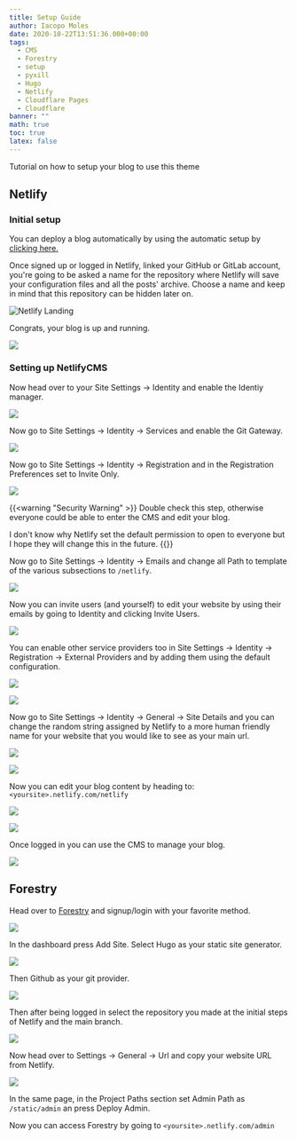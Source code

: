 ```yaml
---
title: Setup Guide
author: Iacopo Moles
date: 2020-10-22T13:51:36.000+00:00
tags:
  - CMS
  - Forestry
  - setup
  - pyxill
  - Hugo
  - Netlify
  - Cloudflare Pages
  - Cloudflare
banner: ""
math: true
toc: true
latex: false
---
```

Tutorial on how to setup your blog to use this theme

<!--more-->

## Netlify

### Initial setup

You can deploy a blog automatically by using the automatic setup by [clicking here.](https://app.netlify.com/start/deploy?repository=https://github.com/IcpMoles/pyxback&stack=hugo)

Once signed up or logged in Netlify, linked your GitHub or GitLab account, you're going to be asked a name for the repository where Netlify will save your configuration files and all the posts' archive. Choose a name and keep in mind that this repository can be hidden later on.

![Netlify Landing ](/uploads/landing.png)

Congrats, your blog is up and running.

![](/uploads/dashboard.png)

### Setting up NetlifyCMS

Now head over to your Site Settings -> Identity and enable the Identiy manager.

![](/uploads/identity.png)

Now go to  Site Settings -> Identity -> Services and enable the Git Gateway.

![](/uploads/gateway1.png)

Now go to  Site Settings -> Identity -> Registration and in the Registration Preferences set to Invite Only.

![](/uploads/invite-only.png)

{{<warning "Security Warning" >}}
Double check this step, otherwise everyone could be able to enter the CMS and edit your blog.

I don't know why Netlify set the default permission to open to everyone but I hope they will change this in the future.
{{</warning>}}

Now go to  Site Settings -> Identity -> Emails and change all Path to template of the various subsections to `/netlify`.

![](/uploads/template-path.png)

Now you can invite users (and yourself) to edit your website by using their emails by going to Identity and clicking Invite Users.

![](/uploads/inviting.png)

You can enable other service providers too in Site Settings -> Identity -> Registration  -> External Providers and by adding them using the default configuration.

![](/uploads/provider.png)

![](/uploads/provider2.png)

Now go to  Site Settings -> Identity -> General -> Site Details and you can change the random string assigned by Netlify to a more human friendly name for your website that you would like to see as your main url.

![](/uploads/name-1.png)

![](/uploads/name-2.png)

Now you can edit your blog content by heading to: `<yoursite>.netlify.com/netlify`

![](/uploads/cms1.png)

![](/uploads/cms2.png)

Once logged in you can use the CMS to manage your blog.

![](/uploads/landing-cms.png)

## Forestry

Head over to [Forestry](https://forestry.io/) and signup/login with your favorite method.

![](/uploads/forest-landing.png)

In the dashboard press Add Site. Select Hugo as your static site generator.

![](/uploads/hugo-select.png)

Then Github as your git provider.

![](/uploads/github-select.png)

Then after being logged in select the repository you made at the initial steps of Netlify and the main branch.

![](/uploads/branch-select.png)

Now head over to Settings -> General -> Url and copy your website URL from Netlify.

![](/uploads/url-set.png)

In the same page, in the Project Paths section set Admin Path as `/static/admin` an press Deploy Admin.

Now you can access Forestry by going to `<yoursite>.netlify.com/admin`